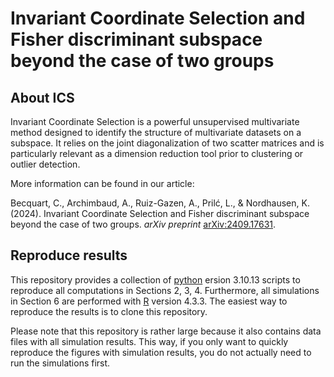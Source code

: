 # Invariant Coordinate Selection and Fisher discriminant subspace beyond the case of two groups

## About ICS

Invariant Coordinate Selection is  a powerful unsupervised multivariate method designed to identify the structure of multivariate datasets on a subspace. It relies on the joint diagonalization of two scatter matrices and is particularly relevant as a dimension reduction tool prior to clustering or outlier detection.

More information can be found in our article:

Becquart, C., Archimbaud, A., Ruiz-Gazen, A., Prilć, L., & Nordhausen, K. (2024).
Invariant Coordinate Selection and Fisher discriminant subspace beyond the case of two groups. 
*arXiv preprint* [arXiv:2409.17631](https://arxiv.org/abs/2409.17631).

## Reproduce results

This repository provides a collection of [python](https://www.python.org/) 
ersion 3.10.13  scripts to reproduce all computations in Sections 2, 3, 4. 
Furthermore, all simulations in Section 6 are performed with
[R](https://CRAN.R-project.org/) version 4.3.3. The easiest way to reproduce the 
results is to clone this repository.

Please note that this repository is rather large because it also contains 
data files with all simulation results.  This way, if you only want to quickly
reproduce the figures with simulation results, you do not actually need to run 
the simulations first.